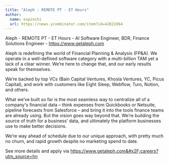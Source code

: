 ```yaml
---
title: "Aleph : REMOTE PT - ET Hours"
author:
  name: espinchi
  url: https://news.ycombinator.com/item?id=42021964
---
```

Aleph - REMOTE PT - ET Hours - AI Software Engineer, BDR, Finance Solutions Engineer - <a href="https:&#x2F;&#x2F;www.getaleph.com">https:&#x2F;&#x2F;www.getaleph.com</a>

Aleph is redefining the world of Financial Planning &amp; Analysis (FP&amp;A). We operate in a well-defined software category with a multi-billion TAM yet a lack of a clear winner. We’re here to change that, and our early results speak for themselves.

We’re backed by top VCs (Bain Capital Ventures, Khosla Ventures, YC, Picus Capital), and work with customers like Eight Sleep, Webflow, Turo, Notion, and others.

What we’ve built so far is the most seamless way to centralize all of a company&#x27;s financial data – think expenses from Quickbooks or Netsuite, pipeline forecasts from Salesforce – and bring it into the tools finance teams are already using. But the vision goes way beyond that. We’re building the source of truth for a business’ data, and ultimately the platform businesses use to make better decisions.

We’re way ahead of schedule due to our unique approach, with pretty much no churn, and rapid growth despite no marketing spend to date.

See more details and apply via <a href="https:&#x2F;&#x2F;www.getaleph.com&#x2F;careers?utm_source=hn">https:&#x2F;&#x2F;www.getaleph.com&#x2F;careers?utm_source=hn</a>
<JobApplication />

